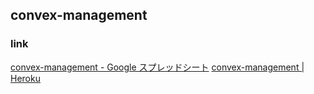 ## convex-management

### link
[convex-management - Google スプレッドシート](https://docs.google.com/spreadsheets/d/11uWCeVC5kWKYAWVJrHRoYz502Wue6qHyDtbNM4UULso/edit#gid=0)
[convex-management | Heroku](https://dashboard.heroku.com/apps/convex-management)
